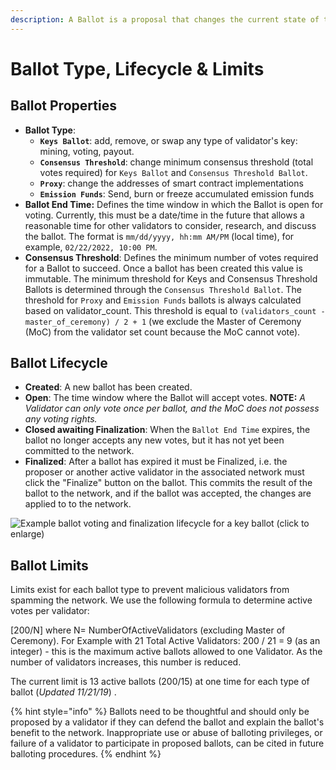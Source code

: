 ```yaml
---
description: A Ballot is a proposal that changes the current state of the network.
---
```


# Ballot Type, Lifecycle & Limits

## Ballot Properties

* **Ballot Type**:
  * **`Keys Ballot`**: add, remove, or swap any type of validator's key: mining, voting, payout.
  * **`Consensus Threshold`**: change minimum consensus threshold (total votes required) for `Keys Ballot` and `Consensus Threshold Ballot`.
  * **`Proxy`**: change the addresses of smart contract implementations
  * **`Emission Funds`**: Send, burn or freeze accumulated emission funds
* **Ballot End Time:** Defines the time window in which the Ballot is open for voting. Currently, this must be a date/time in the future that allows a reasonable time for other validators to consider, research, and discuss the ballot.  The format is `mm/dd/yyyy, hh:mm AM/PM` (local time), for example, `02/22/2022, 10:00 PM`. &#x20;
* **Consensus Threshold**: Defines the minimum number of votes required for a Ballot to succeed.  Once a ballot has been created this value is immutable. The minimum threshold for Keys and Consensus Threshold Ballots is determined through the `Consensus Threshold Ballot`. The threshold for `Proxy` and `Emission Funds` ballots is always calculated based on validator\_count. This threshold is equal to `(validators_count - master_of_ceremony) / 2 + 1` (we exclude the Master of Ceremony (MoC) from the validator set count because the MoC cannot vote).

## Ballot Lifecycle

* **Created**: A new ballot has been created.
* **Open**: The time window where the Ballot will accept votes.  **NOTE:** _A Validator can only vote once per ballot, and the MoC does not possess any voting rights._
* **Closed awaiting Finalization**: When the `Ballot End Time` expires, the ballot no longer accepts any new votes,  but it has not yet been committed to the network.
* **Finalized**: After a ballot has expired it must be Finalized, i.e. the proposer or another active validator in the associated network must click the "Finalize" button on the ballot.  This commits the result of the ballot to the network, and if the ballot was accepted, the changes are applied to to the network.

![Example ballot voting and finalization lifecycle for a key ballot (click to enlarge)](<../../.gitbook/assets/governance\_emussion\_funds\_ballot\_creation\_scheme (1).png>)

## Ballot Limits

Limits exist for each ballot type to prevent malicious validators from spamming the network. We  use the following formula to determine active votes per validator:&#x20;

\[200/N] where N= NumberOfActiveValidators (excluding Master of Ceremony).  For Example with 21 Total Active Validators:  200 / 21 = 9 (as an integer) - this is the maximum active ballots allowed to one Validator.  As the number of validators increases, this number is reduced.

&#x20;The current limit is 13 active ballots (200/15) at one time for each type of ballot (_Updated 11/21/19_) .

{% hint style="info" %}
Ballots need to be thoughtful and should only be proposed by a validator if they can defend the ballot and explain the ballot's benefit to the network. Inappropriate use or abuse of balloting privileges, or failure of a validator to participate in proposed ballots, can be cited in future balloting procedures.
{% endhint %}
